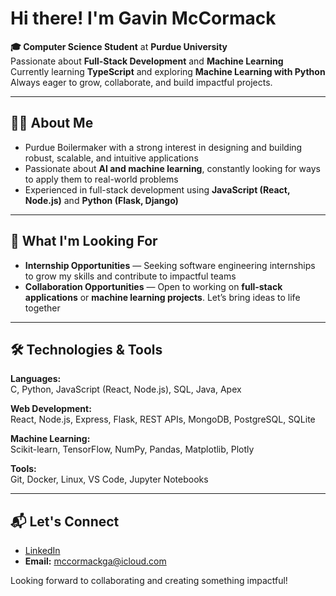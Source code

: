 # Hi there! I'm Gavin McCormack

**🎓 Computer Science Student** at **Purdue University**  
Passionate about **Full-Stack Development** and **Machine Learning**  
Currently learning **TypeScript** and exploring **Machine Learning with Python**  
Always eager to grow, collaborate, and build impactful projects.

---

## 🧑‍💻 About Me

- Purdue Boilermaker with a strong interest in designing and building robust, scalable, and intuitive applications  
- Passionate about **AI and machine learning**, constantly looking for ways to apply them to real-world problems  
- Experienced in full-stack development using **JavaScript (React, Node.js)** and **Python (Flask, Django)**

---

## 🚀 What I'm Looking For

- **Internship Opportunities** — Seeking software engineering internships to grow my skills and contribute to impactful teams  
- **Collaboration Opportunities** — Open to working on **full-stack applications** or **machine learning projects**. Let’s bring ideas to life together

---

## 🛠 Technologies & Tools

**Languages:**  
C, Python, JavaScript (React, Node.js), SQL, Java, Apex  

**Web Development:**  
React, Node.js, Express, Flask, REST APIs, MongoDB, PostgreSQL, SQLite  

**Machine Learning:**  
Scikit-learn, TensorFlow, NumPy, Pandas, Matplotlib, Plotly  

**Tools:**  
Git, Docker, Linux, VS Code, Jupyter Notebooks

---

## 📬 Let's Connect

- [LinkedIn](https://www.linkedin.com/in/gavin-mccormack-37a27b250)  
- **Email:** mccormackga@icloud.com

Looking forward to collaborating and creating something impactful!
